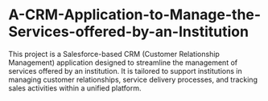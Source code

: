 # A-CRM-Application-to-Manage-the-Services-offered-by-an-Institution
This project is a Salesforce-based CRM (Customer Relationship Management) application designed to streamline the management of services offered by an institution. It is tailored to support institutions in managing customer relationships, service delivery processes, and tracking sales activities within a unified platform.
